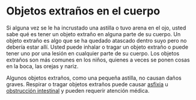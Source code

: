 Objetos extraños en el cuerpo
=============================


Si alguna vez se le ha incrustado una astilla o tuvo arena en el ojo, usted sabe qué es tener un objeto extraño en alguna parte de su cuerpo. Un objeto extraño es algo que se ha quedado atascado dentro suyo pero no debería estar allí. Usted puede inhalar o tragar un objeto extraño o puede tener uno por una lesión en cualquier parte de su cuerpo. Los objetos extraños son más comunes en los niños, quienes a veces se ponen cosas en la boca, las orejas y nariz. 


Algunos objetos extraños, como una pequeña astilla, no causan daños graves. Respirar o tragar objetos extraños puede causar [asfixia](https://medlineplus.gov/spanish/choking.html) u [obstrucción intestinal](https://medlineplus.gov/spanish/intestinalobstruction.html) y pueden requerir atención médica. 


